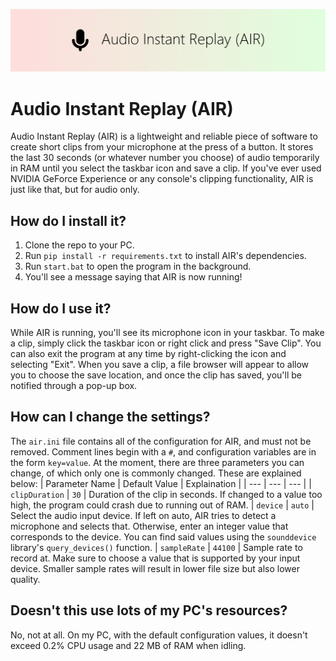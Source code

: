![AIR Banner](assets/banner.png)
 
# Audio Instant Replay (AIR)

Audio Instant Replay (AIR) is a lightweight and reliable piece of software to create short clips from your microphone at the press of a button. It stores the last 30 seconds (or whatever number you choose) of audio temporarily in RAM until you select the taskbar icon and save a clip. If you've ever used NVIDIA GeForce Experience or any console's clipping functionality, AIR is just like that, but for audio only.

## How do I install it?
1. Clone the repo to your PC.
2. Run `pip install -r requirements.txt` to install AIR's dependencies.
3. Run `start.bat` to open the program in the background.
4. You'll see a message saying that AIR is now running!

## How do I use it?
While AIR is running, you'll see its microphone icon in your taskbar. To make a clip, simply click the taskbar icon or right click and press "Save Clip". You can also exit the program at any time by right-clicking the icon and selecting "Exit". When you save a clip, a file browser will appear to allow you to choose the save location, and once the clip has saved, you'll be notified through a pop-up box.

## How can I change the settings?
The `air.ini` file contains all of the configuration for AIR, and must not be removed. Comment lines begin with a `#`, and configuration variables are in the form `key=value`. At the moment, there are three parameters you can change, of which only one is commonly changed. These are explained below:
| Parameter Name | Default Value | Explaination |
| --- | --- | --- |
| `clipDuration` | `30` | Duration of the clip in seconds. If changed to a value too high, the program could crash due to running out of RAM.
| `device` | `auto` | Select the audio input device. If left on auto, AIR tries to detect a microphone and selects that. Otherwise, enter an integer value that corresponds to the device. You can find said values using the `sounddevice` library's `query_devices()` function.
| `sampleRate` | `44100` | Sample rate to record at. Make sure to choose a value that is supported by your input device. Smaller sample rates will result in lower file size but also lower quality.

## Doesn't this use lots of my PC's resources?
No, not at all. On my PC, with the default configuration values, it doesn't exceed 0.2% CPU usage and 22 MB of RAM when idling.